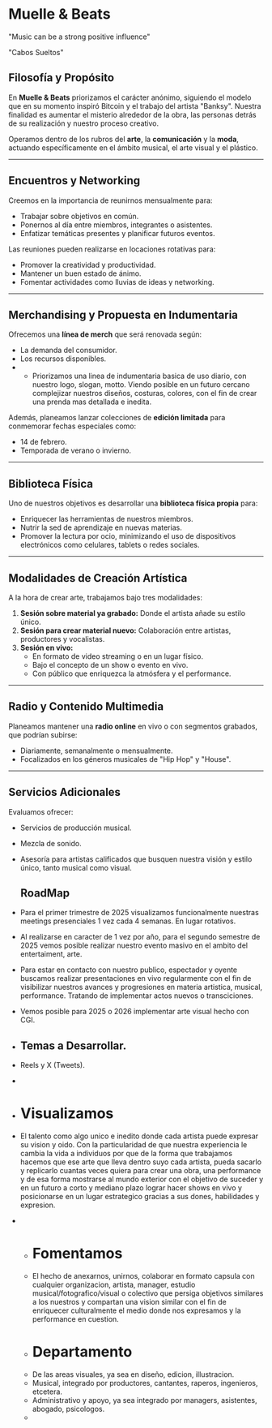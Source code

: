 # Muelle & Beats
"Music can be a strong positive influence"

"Cabos Sueltos"

## Filosofía y Propósito
En **Muelle & Beats** priorizamos el carácter anónimo, siguiendo el modelo que en su momento inspiró Bitcoin y el trabajo del artista "Banksy".
Nuestra finalidad es aumentar el misterio alrededor de la obra, las personas detrás de su realización y nuestro proceso creativo.

Operamos dentro de los rubros del **arte**, la **comunicación** y la **moda**, actuando específicamente en el ámbito musical, el arte visual y el plástico.

---

## Encuentros y Networking
Creemos en la importancia de reunirnos mensualmente para:
- Trabajar sobre objetivos en común.
- Ponernos al día entre miembros, integrantes o asistentes.
- Enfatizar temáticas presentes y planificar futuros eventos.

Las reuniones pueden realizarse en locaciones rotativas para:
- Promover la creatividad y productividad.
- Mantener un buen estado de ánimo.
- Fomentar actividades como lluvias de ideas y networking.

---

## Merchandising y Propuesta en Indumentaria
Ofrecemos una **línea de merch** que será renovada según:
- La demanda del consumidor.
- Los recursos disponibles.
- - Priorizamos una linea de indumentaria basica de uso diario, con nuestro logo, slogan, motto. Viendo posible en un futuro cercano complejizar nuestros diseños, costuras, colores, con el fin de crear una prenda mas detallada e inedita.

Además, planeamos lanzar colecciones de **edición limitada** para conmemorar fechas especiales como:
- 14 de febrero.
- Temporada de verano o invierno.

---

## Biblioteca Física
Uno de nuestros objetivos es desarrollar una **biblioteca física propia** para:
- Enriquecer las herramientas de nuestros miembros.
- Nutrir la sed de aprendizaje en nuevas materias.
- Promover la lectura por ocio, minimizando el uso de dispositivos electrónicos como celulares, tablets o redes sociales.

---

## Modalidades de Creación Artística
A la hora de crear arte, trabajamos bajo tres modalidades:
1. **Sesión sobre material ya grabado:** Donde el artista añade su estilo único.
2. **Sesión para crear material nuevo:** Colaboración entre artistas, productores y vocalistas.
3. **Sesión en vivo:**
   - En formato de video streaming o en un lugar físico.
   - Bajo el concepto de un show o evento en vivo.
   - Con público que enriquezca la atmósfera y el performance.

---

## Radio y Contenido Multimedia
Planeamos mantener una **radio online** en vivo o con segmentos grabados, que podrían subirse:
- Diariamente, semanalmente o mensualmente.
- Focalizados en los géneros musicales de "Hip Hop" y "House".

---

## Servicios Adicionales
Evaluamos ofrecer:
- Servicios de producción musical.
- Mezcla de sonido.
- Asesoría para artistas calificados que busquen nuestra visión y estilo único, tanto musical como visual.

  ## RoadMap

- Para el primer trimestre de 2025 visualizamos funcionalmente nuestras meetings presenciales 1 vez cada 4 semanas. En lugar rotativos.
- Al realizarse en caracter de 1 vez por año, para el segundo semestre de 2025 vemos posible realizar nuestro evento masivo en el ambito del entertaiment, arte. 
- Para estar en contacto con nuestro publico, espectador y oyente buscamos realizar presentaciones en vivo regularmente con el fin de visibilizar nuestros avances y progresiones en materia artistica, musical, performance. Tratando de implementar actos nuevos o transciciones.
- Vemos posible para 2025 o 2026 implementar arte visual hecho con CGI.

- ## Temas a Desarrollar.
- Reels y X (Tweets).
- 
- # Visualizamos
- El talento como algo unico e inedito donde cada artista puede expresar su vision y oido. Con la particularidad de que nuestra experiencia le cambia la vida a individuos por que de la forma que trabajamos hacemos que ese arte que lleva dentro suyo cada artista, pueda sacarlo y replicarlo cuantas veces quiera para crear una obra, una performance y de esa forma mostrarse al mundo exterior con el objetivo de suceder y en un futuro a corto y mediano plazo lograr hacer shows en vivo y posicionarse en un lugar estrategico gracias a sus dones, habilidades y expresion.
- - # Fomentamos
  - El hecho de anexarnos, unirnos, colaborar en formato capsula con cualquier organizacion, artista, manager, estudio musical/fotografico/visual o colectivo que persiga objetivos similares a los nuestros y compartan una vision similar con el fin de enriquecer culturalmente el medio donde nos expresamos y la performance en cuestion.
  -  # Departamento
  -  De las areas visuales, ya sea en diseño, edicion, illustracion.
  - Musical, integrado por productores, cantantes, raperos, ingenieros, etcetera.
  - Administrativo y apoyo, ya sea integrado por managers, asistentes, abogado, psicologos.
  - 
